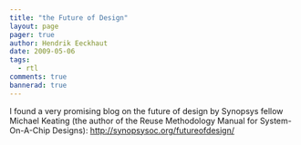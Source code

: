 ```yaml
---
title: "the Future of Design"
layout: page 
pager: true
author: Hendrik Eeckhaut
date: 2009-05-06
tags: 
  - rtl
comments: true
bannerad: true
---
```


I found a very promising blog on the future of design by Synopsys fellow Michael Keating (the author of the Reuse Methodology Manual for System-On-A-Chip Designs): <http://synopsysoc.org/futureofdesign/>